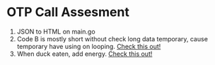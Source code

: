# OTP Call Assesment

1. JSON to HTML on main.go
2. Code B is mostly short without check long data temporary, cause temporary have using on looping. [Check this out!](https://github.com/armuh16/otpcallassesment/tree/main/assesment/assesment2.go)
3. When duck eaten, add energy. [Check this out!](https://github.com/armuh16/otpcallassesment/tree/main/assesment/assesment1.go)
